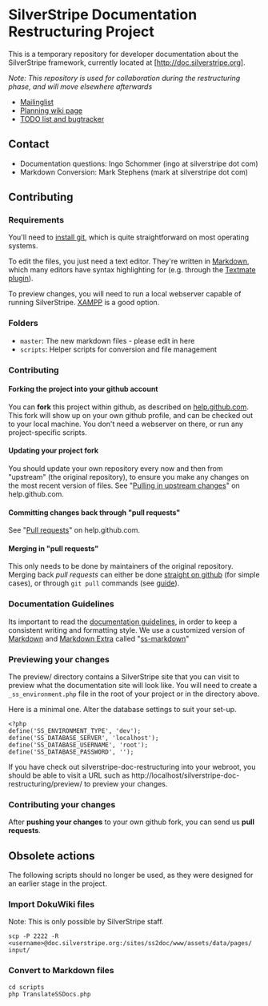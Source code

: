 # SilverStripe Documentation Restructuring Project

This is a temporary repository for developer documentation about the SilverStripe framework, currently located at [http://doc.silverstripe.org].

*Note: This repository is used for collaboration during the restructuring phase, and will move elsewhere afterwards*

 * [Mailinglist](http://groups.google.com/group/silverstripe-documentation)
 * [Planning wiki page](http://doc.silverstripe.org/tmp:documentation-restructuring)
 * [TODO list and bugtracker](http://open.silverstripe.org/query?status=inprogress&status=new&status=replyneeded&status=reviewed&component=Documentation&order=priority&col=id&col=summary&col=status&col=type&col=priority&col=milestone&col=component)

## Contact

 * Documentation questions: Ingo Schommer (ingo at silverstripe dot com)
 * Markdown Conversion: Mark Stephens (mark at silverstripe dot com)

## Contributing

### Requirements

You'll need to [install git](http://help.github.com/git-installation-redirect), which is quite straightforward on most operating systems.

To edit the files, you just need a text editor. They're written in [Markdown](http://daringfireball.net/projects/markdown/), which many editors have syntax highlighting for (e.g. through the [Textmate plugin](http://github.com/textmate/markdown.tmbundle)).

To preview changes, you will need to run a local webserver capable of running SilverStripe.  [XAMPP](http://www.apachefriends.org/en/xampp.html) is a good option.

### Folders

 * `master`: The new markdown files - please edit in here
 * `scripts`: Helper scripts for conversion and file management

### Contributing

#### Forking the project into your github account

You can **fork** this project within github, as described on [help.github.com](http://help.github.com/forking/).
This fork will show up on your own github profile, and can be checked out to your local machine.
You don't need a webserver on there, or run any project-specific scripts. 

#### Updating your project fork

You should update your own repository every now and then from "upstream" (the original repository),
to ensure you make any changes on the most recent version of files.
See "[Pulling in upstream changes](http://help.github.com/forking/#pulling_in_upstream_changes)" on help.github.com.

#### Committing changes back through "pull requests"

See "[Pull requests](http://help.github.com/pull-requests/)" on help.github.com.

#### Merging in "pull requests"

This only needs to be done by maintainers of the original repository.
Merging back *pull requests* can
either be done [straight on github](http://github.com/chillu/silverstripe-doc-restructuring/forkqueue) (for simple cases), or through `git pull` commands (see [guide](http://github.com/guides/pull-requests)).

### Documentation Guidelines

Its important to read the [documentation guidelines](http://github.com/chillu/silverstripe-doc-restructuring/blob/master/master/cms/docs/en/misc/contributing.md), in order to keep a consistent
writing and formatting style. 
We use a customized version of [Markdown](http://daringfireball.net/projects/markdown/syntax) and [Markdown Extra](http://michelf.com/projects/php-markdown/extra/) called "[ss-markdown](http://github.com/chillu/silverstripe-doc-restructuring/blob/master/master/cms/docs/en/misc/ss-markdown.md)"

### Previewing your changes

The preview/ directory contains a SilverStripe site that you can visit to preview what the documentation site will look like.  You will need to create a `_ss_environment.php` file in the root of your project or in the directory above.

Here is a minimal one.  Alter the database settings to suit your set-up.

    <?php
    define('SS_ENVIRONMENT_TYPE', 'dev');
    define('SS_DATABASE_SERVER', 'localhost');
    define('SS_DATABASE_USERNAME', 'root');
    define('SS_DATABASE_PASSWORD', '');

If you have check out silverstripe-doc-restructuring into your webroot, you should be able to visit a URL such as http://localhost/silverstripe-doc-restructuring/preview/ to preview your changes.

### Contributing your changes

After **pushing your changes** to your own github fork, you can send us **pull requests**.

## Obsolete actions

The following scripts should no longer be used, as they were designed for an earlier stage in the project.

### Import DokuWiki files

Note: This is only possible by SilverStripe staff.

	scp -P 2222 -R <username>@doc.silverstripe.org:/sites/ss2doc/www/assets/data/pages/ input/

### Convert to Markdown files

	cd scripts
	php TranslateSSDocs.php
	
